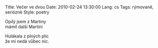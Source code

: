Title: Večer ve dvou
Date: 2010-02-24 13:30:00
Lang: cs
Tags: rýmovaně, seriózně
Style: poetry

Opilý jsem z Martiny<br>
mámil další Martini

Hulákala z plných plic<br>
že mi nedá vůbec nic.
